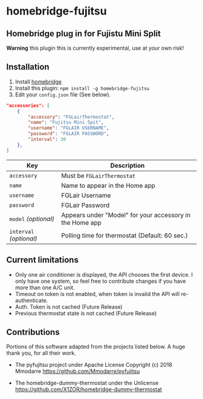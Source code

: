 # homebridge-fujitsu
## Homebridge plug in for Fujistu Mini Split

**Warning** this plugin this is currently experimental, use at your own risk!

## Installation

1. Install [homebridge](https://github.com/nfarina/homebridge#installation-details)
2. Install this plugin: `npm install -g homebridge-fujitsu`
3. Edit your `config.json` file (See below).

```json
"accessories": [
    {
        "accessory": "FGLairThermostat",
        "name": "Fujitsu Mini Spit",
        "username": "FGLAIR USERNAME",
        "password": "FGLAIR PASSWORD",
        "interval": 30
    },
]
```
| Key | Description |
| --- | --- |
| `accessory` | Must be `FGLairThermostat` |
| `name` | Name to appear in the Home app |
| `username` | FGLair Username |
| `password` | FGLair Password |
| `model` _(optional)_ | Appears under "Model" for your accessory in the Home app |
| `interval` _(optional)_ | Polling time for thermostat (Default: 60 sec.) |

## Current limitations
- Only one air conditioner is displayed, the API chooses the first device.  I only have one system, so feel free to contribute changes if you have more than one A/C unit.
- Timeout on token is not enabled, when token is invalid the API will re-authenticate.
- Auth. Token is not cached (Future Release)
- Previous thermostat state is not cached (Future Release)

## Contributions
Portions of this software adapted from the projects listed below.  A huge thank you, for all their work.

- The pyfujitsu project under Apache License
Copyright (c) 2018 Mmodarre https://github.com/Mmodarre/pyfujitsu

- The homebridge-dummy-thermostat under the Unlicense
https://github.com/X1ZOR/homebridge-dummy-thermostat
